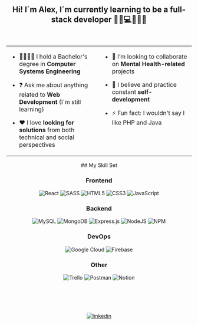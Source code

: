 <div align="center">

 ## <div align="center">Hi! I´m Alex, I´m currently learning to be a full-stack developer 🤙🏽💻👨🏽‍💻</div>
 <div align="center"></div>

 <br>
 <table><tr><td valign="top" width="50%">
  
  - 👨🏼‍🎓🐝 I hold a Bachelor's degree in **Computer Systems Engineering**
  

  - ❓ Ask me about anything related to **Web Development** (I´m still learning)
  

  - ❤️ I love **looking for solutions** from both technical and social perspectives
</td><td valign="top" width="50%">

  - 👯 I’m looking to collaborate on **Mental Health-related** projects  
  

  - 💭 I believe and practice constant **self-development**  
  

  - ⚡ Fun fact: I wouldn't say I like PHP and Java  
 </td></tr></table>
## My Skill Set  
<div valign="top" style="display: flex, justify-content: center">
<div valign="top" width="50%">
 
 ### Frontend
 ![React](https://img.shields.io/badge/react-%2320232a.svg?style=for-the-badge&logo=react&logoColor=%2361DAFB)
 ![SASS](https://img.shields.io/badge/SASS-hotpink.svg?style=for-the-badge&logo=SASS&logoColor=white)
 ![HTML5](https://img.shields.io/badge/html5-%23E34F26.svg?style=for-the-badge&logo=html5&logoColor=white)
 ![CSS3](https://img.shields.io/badge/css3-%231572B6.svg?style=for-the-badge&logo=css3&logoColor=white)
 ![JavaScript](https://img.shields.io/badge/javascript-%23323330.svg?style=for-the-badge&logo=javascript&logoColor=%23F7DF1E)
</div><div valign="top" width="50%"> 

 ### Backend
![MySQL](https://img.shields.io/badge/mysql-%2300f.svg?style=for-the-badge&logo=mysql&logoColor=white)
![MongoDB](https://img.shields.io/badge/MongoDB-%234ea94b.svg?style=for-the-badge&logo=mongodb&logoColor=white)
![Express.js](https://img.shields.io/badge/express.js-%23404d59.svg?style=for-the-badge&logo=express&logoColor=%2361DAFB)
![NodeJS](https://img.shields.io/badge/node.js-6DA55F?style=for-the-badge&logo=node.js&logoColor=white)
![NPM](https://img.shields.io/badge/NPM-%23000000.svg?style=for-the-badge&logo=npm&logoColor=white)
</div><div valign="top" width="50%"> 

### DevOps  
![Google Cloud](https://img.shields.io/badge/Google%20Cloud-%234285F4.svg?style=for-the-badge&logo=google-cloud&logoColor=white)
![Firebase](https://img.shields.io/badge/firebase-%23039BE5.svg?style=for-the-badge&logo=firebase)
</div><div valign="top" width="50%"> 

### Other  
![Trello](https://img.shields.io/badge/Trello-%23026AA7.svg?style=for-the-badge&logo=Trello&logoColor=white)
![Postman](https://img.shields.io/badge/Postman-FF6C37?style=for-the-badge&logo=postman&logoColor=white)
![Notion](https://img.shields.io/badge/Notion-%23000000.svg?style=for-the-badge&logo=notion&logoColor=white)
</div>
</div>
<br/>  

![]()  
  

![]()  
  

![]()  
  

<div align="center">
<a href="https://www.linkedin.com/in/alejandroi%C3%B1iguezortiz/" target="_blank">
<img src=https://img.shields.io/badge/linkedin-%231E77B5.svg?&style=for-the-badge&logo=linkedin&logoColor=white alt=linkedin style="margin-bottom: 5px;" />
</a>  
</div>

<br />
